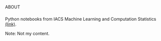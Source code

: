ABOUT
#####
Python notebooks from IACS Machine Learning and Computation Statistics [(link)](https://onefishy.github.io/Rwanda-Data-Science/).

Note: Not my content.
